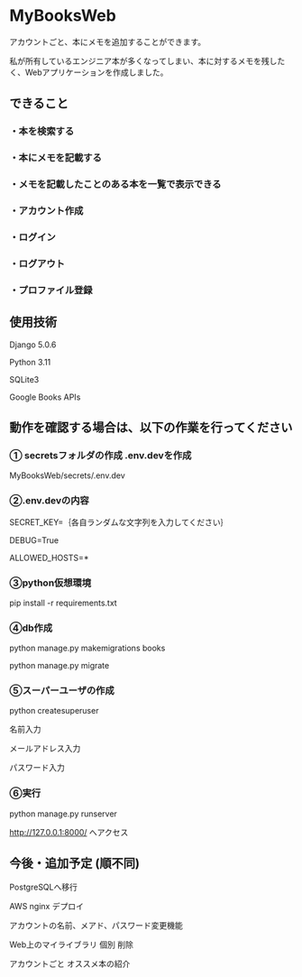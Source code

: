 # MyBooksWeb

アカウントごと、本にメモを追加することができます。

私が所有しているエンジニア本が多くなってしまい、本に対するメモを残したく、Webアプリケーションを作成しました。

## できること

### ・本を検索する

### ・本にメモを記載する

### ・メモを記載したことのある本を一覧で表示できる

### ・アカウント作成

### ・ログイン

### ・ログアウト

### ・プロファイル登録




## 使用技術

Django 5.0.6

Python 3.11

SQLite3

Google Books APIs



## 動作を確認する場合は、以下の作業を行ってください


### ① secretsフォルダの作成 .env.devを作成

MyBooksWeb/secrets/.env.dev

### ②.env.devの内容

SECRET_KEY=｛各自ランダムな文字列を入力してください｝

DEBUG=True

ALLOWED_HOSTS=*

### ③python仮想環境


pip install -r requirements.txt


### ④db作成


python manage.py makemigrations books

python manage.py migrate


### ⑤スーパーユーザの作成


python createsuperuser


名前入力

メールアドレス入力

パスワード入力

### ⑥実行


python manage.py runserver


http://127.0.0.1:8000/ へアクセス




## 今後・追加予定 (順不同)

PostgreSQLへ移行

AWS nginx デプロイ

アカウントの名前、メアド、パスワード変更機能

Web上のマイライブラリ 個別 削除

アカウントごと オススメ本の紹介

